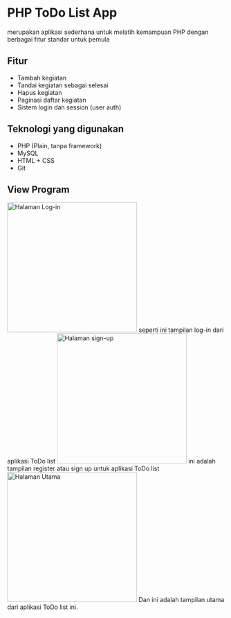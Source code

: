 # PHP ToDo List App

merupakan aplikasi sederhana untuk melatih kemampuan PHP dengan berbagai fitur standar untuk pemula

## Fitur 
- Tambah kegiatan
- Tandai kegiatan sebagai selesai
- Hapus kegiatan
- Paginasi daftar kegiatan
- Sistem login dan session (user auth)

## Teknologi yang digunakan
- PHP (Plain, tanpa framework)
- MySQL
- HTML + CSS
- Git

## View Program 
<img src="D:\XAMPP\htdocs\Platform\Screenshot\halaman login.png" alt="Halaman Log-in" width="300"/>
seperti ini tampilan log-in dari aplikasi ToDo list

<img src="D:\XAMPP\htdocs\Platform\Screenshot\halaman sign in.png" alt="Halaman sign-up" width="300"/>
ini adalah tampilan register atau sign up untuk aplikasi ToDo list

<img src="D:\XAMPP\htdocs\Platform\Screenshot\halaman utama.png" alt="Halaman Utama" width="300"/>
Dan ini adalah tampilan utama dari aplikasi ToDo list ini.